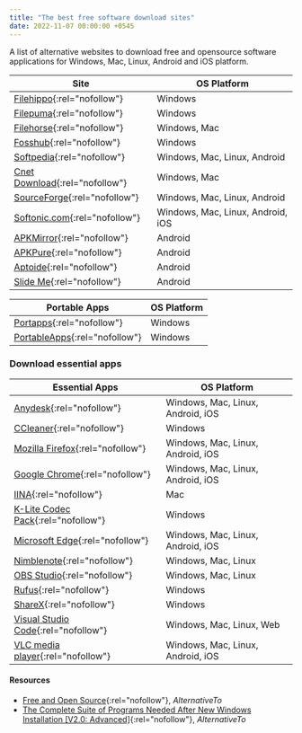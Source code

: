 ```yaml
---
title: "The best free software download sites"
date: 2022-11-07 00:00:00 +0545
---
```


A list of alternative websites to download free and opensource software applications for Windows, Mac, Linux, Android and iOS platform.

| Site                                                         | OS Platform                       |
| ------------------------------------------------------------ | --------------------------------- |
| [Filehippo](https://filehippo.com/){:rel="nofollow"}         | Windows                           |
| [Filepuma](https://www.filepuma.com/){:rel="nofollow"}       | Windows                           |
| [Filehorse](https://www.filehorse.com/){:rel="nofollow"}     | Windows, Mac                      |
| [Fosshub](https://www.fosshub.com/){:rel="nofollow"}         | Windows                           |
| [Softpedia](https://www.softpedia.com/){:rel="nofollow"}     | Windows, Mac, Linux, Android      |
| [Cnet Download](https://download.cnet.com/){:rel="nofollow"} | Windows, Mac                      |
| [SourceForge](https://sourceforge.net/){:rel="nofollow"}     | Windows, Mac, Linux, Android      |
| [Softonic.com](https://en.softonic.com/){:rel="nofollow"}    | Windows, Mac, Linux, Android, iOS |
| [APKMirror](https://www.apkmirror.com/){:rel="nofollow"}     | Android                           |
| [APKPure](https://apkpure.com/){:rel="nofollow"}             | Android                           |
| [Aptoide](https://en.aptoide.com/){:rel="nofollow"}          | Android                           |
| [Slide Me](http://slideme.org/){:rel="nofollow"}             | Android                           |

| Portable Apps                                              | OS Platform |
| ---------------------------------------------------------- | ----------- |
| [Portapps](https://portapps.io/){:rel="nofollow"}          | Windows     |
| [PortableApps](https://portableapps.com/){:rel="nofollow"} | Windows     |

### Download essential apps

| Essential Apps                                                                      | OS Platform                       |
| ----------------------------------------------------------------------------------- | --------------------------------- |
| [Anydesk](https://anydesk.com/en){:rel="nofollow"}                                  | Windows, Mac, Linux, Android, iOS |
| [CCleaner](https://www.ccleaner.com/ccleaner/builds){:rel="nofollow"}               | Windows                           |
| [Mozilla Firefox](https://www.mozilla.org/en-US/firefox/browsers/){:rel="nofollow"} | Windows, Mac, Linux, Android, iOS |
| [Google Chrome](https://www.google.com/chrome/){:rel="nofollow"}                    | Windows, Mac, Linux, Android, iOS |
| [IINA](https://iina.io/){:rel="nofollow"}                                           | Mac                               |
| [K-Lite Codec Pack](https://codecguide.com/){:rel="nofollow"}                       | Windows                           |
| [Microsoft Edge](https://www.microsoft.com/en-us/edge){:rel="nofollow"}             | Windows, Mac, Linux, Android, iOS |
| [Nimblenote](https://nimblenote.app/){:rel="nofollow"}                              | Windows, Mac, Linux               |
| [OBS Studio](https://obsproject.com/){:rel="nofollow"}                              | Windows, Mac, Linux               |
| [Rufus](https://rufus.ie/en/){:rel="nofollow"}                                      | Windows                           |
| [ShareX](https://getsharex.com/){:rel="nofollow"}                                   | Windows                           |
| [Visual Studio Code](https://code.visualstudio.com/){:rel="nofollow"}               | Windows, Mac, Linux, Web          |
| [VLC media player](https://www.videolan.org/vlc/index.html){:rel="nofollow"}        | Windows, Mac, Linux, Android, iOS |

#### Resources

- [Free and Open Source](https://alternativeto.net/list/15116/free-and-open-source/){:rel="nofollow"}, _AlternativeTo_
- [The Complete Suite of Programs Needed After New Windows Installation [V2.0: Advanced]](https://alternativeto.net/list/10598/the-complete-suite-of-programs-needed-after-new-windows-install-v2-0-advanced-/){:rel="nofollow"}, _AlternativeTo_
